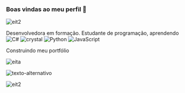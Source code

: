 
### Boas vindas ao meu perfil 🌺

![eit2](https://media.discordapp.net/attachments/734728994842345545/1269428122202279947/k3lqdl.png?ex=673b1cd1&is=6739cb51&hm=10ebbac01d8fc0c687d2856838bcfa1713cbfb3e21ed437dd85d0c9f511f9bfd&=&format=webp&quality=lossless)

Desenvolvedora em formação.
Estudante de programação, aprendendo 
![C#](https://img.shields.io/badge/C%23-239120?style=for-the-badge&logo=csharp&logoColor=white) ![crystal](https://img.shields.io/badge/Crystal-000000?style=for-the-badge&logo=crystal&logoColor=white)
![Python](https://img.shields.io/badge/Python-FFD43B?style=for-the-badge&logo=python&logoColor=blue) ![JavaScript](https://img.shields.io/badge/JavaScript-323330?style=for-the-badge&logo=javascript&logoColor=F7DF1E)

Construindo meu portfólio

![eita](https://media.discordapp.net/attachments/734728994842345545/1207065306447609936/tumblr_6332acd5cf08f5720668fc666694b47c_61c7d42a_640.png?ex=673ba7ab&is=673a562b&hm=327b8ba9578cc5d498e05836ed664f4f225104931443b00253d2f33c2a614312&=&format=webp&quality=lossless)

![texto-alternativo](https://i.pinimg.com/736x/7b/3a/03/7b3a03ed1086dd10f0d0ce035ba14851.jpg)

![eit2](https://media.discordapp.net/attachments/734728994842345545/1269428122202279947/k3lqdl.png?ex=673b1cd1&is=6739cb51&hm=10ebbac01d8fc0c687d2856838bcfa1713cbfb3e21ed437dd85d0c9f511f9bfd&=&format=webp&quality=lossless)
